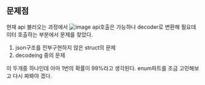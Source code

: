
## 문제점
현재 api 불러오는 과정에서
![image](https://user-images.githubusercontent.com/78361650/163337389-eb58fca2-e265-4735-99f2-746a667c7bfd.png)
api호출은 가능하나 decoder로 변환해 필요데이터 호출하는 부분에서 문제를 찾았다.

1. json구조를 전부구현하지 않은 struct의 문제
2. decodeing 중의 문제 

이 두개중 하나인데 아마 1번의 확률이 99%라고 생각된다.
enum파트를 조금 고민해보고 다시 짜봐야 겠다.
